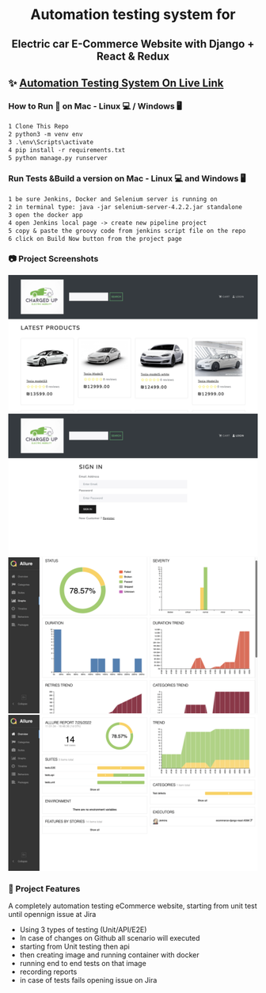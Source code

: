 <h1 align=center>Automation testing system
 for
</h1>
<h2 align=center>Electric car E-Commerce Website with Django + React & Redux 

## ✨ [Automation Testing System On Live Link](https://localhost:8000.com/)

### How to Run 🏃 on Mac - Linux 💻 / Windows 🖥 
```shell
1 Clone This Repo
2 python3 -m venv env
3 .\env\Scripts\activate
4 pip install -r requirements.txt
5 python manage.py runserver
```
### Run Tests &Build a version on Mac - Linux 💻 and Windows 🖥 
```shell
1 be sure Jenkins, Docker and Selenium server is running on
2 in terminal type: java -jar selenium-server-4.2.2.jar standalone
3 open the docker app
4 open Jenkins local page -> create new pipeline project 
5 copy & paste the groovy code from jenkins script file on the repo
6 click on Build Now button from the project page 
```
### 📷 Project Screenshots

![screenshots](screenshots/screenShot1.png)
![screenshots](screenshots/screenShot2.png)
![screenshots](screenshots/screenShot3.png)
![screenshots](screenshots/screenShot4.png)


### 🚀 Project Features

A completely automation testing eCommerce website, starting from unit test until opennign issue at Jira
- Using 3 types of testing (Unit/API/E2E)
- In case of changes on Github all scenario will executed
- starting from Unit testing then api
- then creating image and running container with docker
- running end to end tests on that image
- recording reports
- in case of tests fails opening issue on Jira

